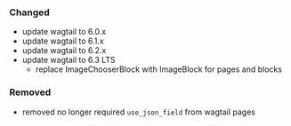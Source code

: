### Changed

- update wagtail to 6.0.x
- update wagtail to 6.1.x
- update wagtail to 6.2.x
- update wagtail to 6.3 LTS
  - replace ImageChooserBlock with ImageBlock for pages and blocks

### Removed

- removed no longer required `use_json_field` from wagtail pages
